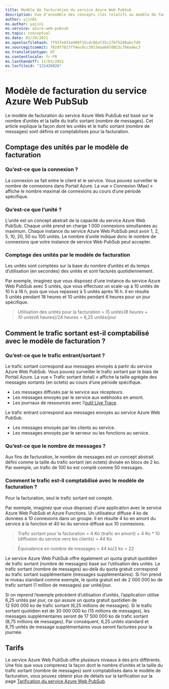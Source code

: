 ```yaml
---
title: Modèle de facturation du service Azure Web PubSub
description: Vue d’ensemble des concepts clés relatifs au modèle de facturation du service Azure Web PubSub.
author: yjin81
ms.author: yajin1
ms.service: azure-web-pubsub
ms.topic: conceptual
ms.date: 03/29/2021
ms.openlocfilehash: 7f937e833a909f15cdc86af35c27bf5240abcfd8
ms.sourcegitcommit: 702df701fff4ec6cc39134aa607d023c766adec3
ms.translationtype: HT
ms.contentlocale: fr-FR
ms.lasthandoff: 11/03/2021
ms.locfileid: "131426826"
---
```

# <a name="billing-model-of-azure-web-pubsub-service"></a>Modèle de facturation du service Azure Web PubSub

Le modèle de facturation du service Azure Web PubSub est basé sur le nombre d’unités et la taille du trafic sortant (nombre de messages). Cet article explique la façon dont les unités et le trafic sortant (nombre de messages) sont définis et comptabilisés pour la facturation.

## <a name="how-units-are-counted-with-billing-model"></a>Comptage des unités par le modèle de facturation

### <a name="what-is-the-connection"></a>Qu’est-ce que la connexion ?

La connexion se fait entre le client et le service. Vous pouvez surveiller le nombre de connexions dans Portail Azure. La vue « Connexion (Max) » affiche le nombre maximal de connexions au cours d’une période spécifique. 

### <a name="what-is-the-unit"></a>Qu’est-ce que l’unité ?

L’unité est un concept abstrait de la capacité du service Azure Web PubSub. Chaque unité prend en charge 1 000 connexions simultanées au maximum. Chaque instance du service Azure Web PubSub peut avoir 1, 2, 5, 10, 20, 50 ou 100 unités. Le nombre d’unité indique donc le nombre de connexions que votre instance de service Web PubSub peut accepter.

###  <a name="how-units-are-counted-with-billing-model"></a>Comptage des unités par le modèle de facturation

Les unités sont comptées sur la base du nombre d’unités et du temps d’utilisation (en secondes) des unités et sont facturés quotidiennement. 

Par exemple, imaginez que vous disposez d’une instance du service Azure Web PubSub avec 5 unités, que vous effectuez un scale-up à 10 unités de 10 h à 16 h, puis que vous repassez à 5 unités après 16 h. Il en résulte 5 unités pendant 18 heures et 10 unités pendant 6 heures pour un jour spécifique.

> Utilisation des unités pour la facturation = (5 unités*18 heures + 10 unités*6 heures)/24 heures = 6,25 unités/jour

## <a name="how-outbound-traffic-is-counted-with-billing-model"></a>Comment le trafic sortant est-il comptabilisé avec le modèle de facturation ?

### <a name="what-is-inboundoutbound-traffic"></a>Qu’est-ce que le trafic entrant/sortant ? 

Le trafic sortant correspond aux messages envoyés à partir du service Azure Web PubSub. Vous pouvez surveiller le trafic sortant par le biais de Portail Azure. La vue « Trafic sortant (total) » affiche la taille agrégée des messages sortants (en octets) au cours d’une période spécifique.

- Les messages diffusés par le service aux récepteurs.
- Les messages envoyés par le service aux webhooks en amont.
- Les journaux de ressources avec l’[outil Live Trace](./howto-troubleshoot-resource-logs.md#capture-resource-logs-with-live-trace-tool). 

Le trafic entrant correspond aux messages envoyés au service Azure Web PubSub. 

- Les messages envoyés par les clients au service.
- Les messages envoyés par le serveur ou les fonctions au service.

### <a name="what-is-message-count"></a>Qu’est-ce que le nombre de messages ?

Aux fins de facturation, le nombre de messages est un concept abstrait défini comme la taille du trafic sortant (en octets) divisée en blocs de 2 ko. Par exemple, un trafic de 100 ko est compté comme 50 messages.  

### <a name="how-traffic-is-counted-with-billing-model"></a>Comment le trafic est-il comptabilisé avec le modèle de facturation ?

Pour la facturation, seul le trafic sortant est compté. 

Par exemple, imaginez que vous disposez d’une application avec le service Azure Web PubSub et Azure Functions. Un utilisateur diffuse 4 ko de données à 10 connexions dans un groupe. Il en résulte 4 ko en amont du service à la fonction et 40 ko du service diffusé aux 10 connexions.

> Trafic sortant pour la facturation = 4 Ko (trafic en amont) + 4 Ko * 10 (diffusion du service vers les clients) = 44 Ko

> Équivalence en nombre de messages = 44 ko/2 ko = 22

Le service Azure Web PubSub offre également un quota gratuit quotidien de trafic sortant (nombre de messages) basé sur l’utilisation des unités. Le trafic sortant (nombre de messages) au-delà du quota gratuit correspond au trafic sortant supplémentaire (messages supplémentaires). Si l’on prend le niveau standard comme exemple, le quota gratuit est de 2 000 000 ko de trafic sortant (1 million de messages) par unité/jour.

Si on reprend l’exemple précédent d’utilisation d’unités, l’application utilise 6,25 unités par jour, ce qui assure un quota gratuit quotidien de 12 500 000 ko de trafic sortant (6,25 millions de messages). Si le trafic sortant quotidien est de 30 000 000 ko (15 millions de messages), les messages supplémentaires seront de 17 500 000 ko de trafic sortant (8,75 millions de messages). Par conséquent, 6,25 unités standard et 8,75 unités de message supplémentaires vous seront facturées pour la journée.

## <a name="pricing"></a>Tarifs 

Le service Azure Web PubSub offre plusieurs niveaux à des prix différents. Une fois que vous comprenez la façon dont le nombre d’unités et la taille du trafic sortant (nombre de messages) sont comptabilisés dans le modèle de facturation, vous pouvez obtenir plus de détails sur la tarification sur la page [Tarification du service Azure Web PubSub](https://azure.microsoft.com/pricing/details/web-pubsub).





